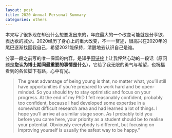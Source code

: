 ```yaml
---
layout: post
title: 2020 Annual Personal Summary
categories: others
---
```


本来写了很多现在却没什么想要发出来的，年底最大的一个改变可能就是分享欲、表达欲的减少。2020经历了身心上的重大改变，不一一赘述，很高兴在2020年的尾巴逐渐找回我自己，希望2021能保持，清醒地去认识自己是谁。


分享一段之前写的唯一保留的内容，是知乎[原链接](https://www.zhihu.com/question/419282956/answer/1505087049)上让我怦然心动的一段话（原问题是**您认为博士期间最重要的事情是什么**），它给了我无限的勇气与希望，也祝福看到的各位脚下有路，心中有光。

>The great advantage of being young is that, no matter what, you’ll still have opportunities if you’re prepared to work hard and be open-minded. So you should try to stay optimistic and focus on your progress. At the end of my PhD I felt reasonably confident, probably too confident, because I had developed some expertise in a somewhat difficult research area and had learned a lot of things. I hope you’ll arrive at a similar stage soon. As I probably told you before you came here, your priority as a student should be to realise your potential. Obviously everybody is different, but focusing on improving yourself is usually the safest way to be happy.”